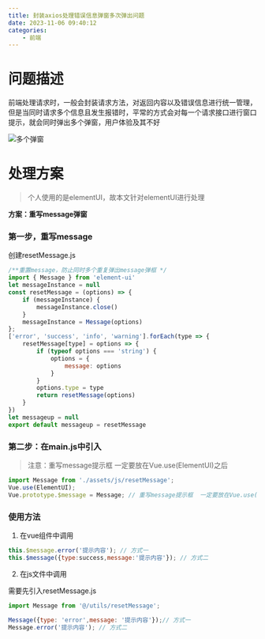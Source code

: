 ```yaml
---
title: 封装axios处理错误信息弹窗多次弹出问题
date: 2023-11-06 09:40:12
categories:
	- 前端
---
```


# 问题描述

前端处理请求时，一般会封装请求方法，对返回内容以及错误信息进行统一管理，但是当同时请求多个信息且发生报错时，平常的方式会对每一个请求接口进行窗口提示，就会同时弹出多个弹窗，用户体验及其不好

![多个弹窗](https://gitee.com/syy1101/image/raw/master/20231106.png)

# 处理方案

> 个人使用的是elementUI，故本文针对elementUI进行处理

**方案：重写message弹窗**

### 第一步，重写message

创建resetMessage.js

```javascript
/**重置message，防止同时多个重复弹出message弹框 */
import { Message } from 'element-ui'
let messageInstance = null
const resetMessage = (options) => {
    if (messageInstance) {
        messageInstance.close()
    }
    messageInstance = Message(options)
};
['error', 'success', 'info', 'warning'].forEach(type => {
    resetMessage[type] = options => {
        if (typeof options === 'string') {
            options = {
                message: options
            }
        }
        options.type = type
        return resetMessage(options)
    }
})
let messageup = null
export default messageup = resetMessage

```

### 第二步：在main.js中引入

> 注意：重写message提示框  一定要放在Vue.use(ElementUI)之后

```javascript
import Message from './assets/js/resetMessage';
Vue.use(ElementUI);
Vue.prototype.$message = Message; // 重写message提示框  一定要放在Vue.use(ElementUI)之后
```

### 使用方法

1. 在vue组件中调用

```javascript
this.$message.error('提示内容'); // 方式一
this.$message({type:success,message:'提示内容'}); // 方式二
```

2. 在js文件中调用

需要先引入resetMessage.js

```javascript
import Message from '@/utils/resetMessage';
 
Message({type: 'error',message: '提示内容'});// 方式一
Message.error('提示内容'); // 方式二
```





